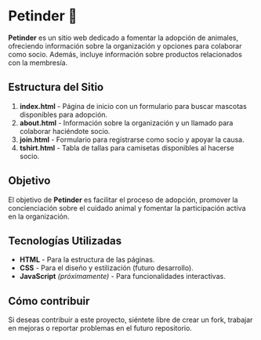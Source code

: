 # Petinder 🐾

**Petinder** es un sitio web dedicado a fomentar la adopción de animales, ofreciendo información sobre la organización y opciones para colaborar como socio. Además, incluye información sobre productos relacionados con la membresía.


## Estructura del Sitio

1. **index.html** - Página de inicio con un formulario para buscar mascotas disponibles para adopción.
2. **about.html** - Información sobre la organización y un llamado para colaborar haciéndote socio.
3. **join.html** - Formulario para registrarse como socio y apoyar la causa.
4. **tshirt.html** - Tabla de tallas para camisetas disponibles al hacerse socio.


## Objetivo

El objetivo de **Petinder** es facilitar el proceso de adopción, promover la concienciación sobre el cuidado animal y fomentar la participación activa en la organización.


## Tecnologías Utilizadas

- **HTML** - Para la estructura de las páginas.
- **CSS** - Para el diseño y estilización (futuro desarrollo).
- **JavaScript** *(próximamente)* - Para funcionalidades interactivas.


## Cómo contribuir

Si deseas contribuir a este proyecto, siéntete libre de crear un fork, trabajar en mejoras o reportar problemas en el futuro repositorio.
